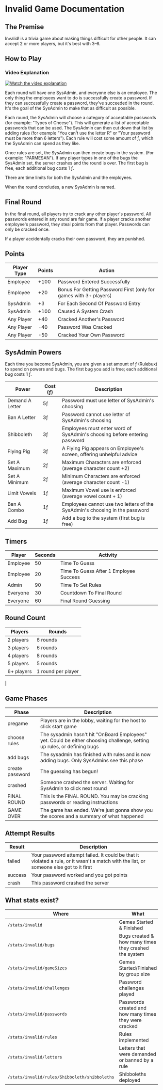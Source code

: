 # Invalid Game Documentation

## The Premise

Invalid! is a trivia game about making things difficult for other people. It can accept 2 or more players, but it's best with 3–6.

## How to Play

### Video Explanation

[![Watch the video explanation](https://img.youtube.com/vi/uhA83jtHmzM/0.jpg)](https://www.youtube.com/watch?v=uhA83jtHmzM)

Each round will have one SysAdmin, and everyone else is an employee. The only thing the employees want to do is successfully create a password. If they can successfully create a password, they've succeeded in the round. It's the goal of the SysAdmin to make that as difficult as possible.

Each round, the SysAdmin will choose a category of acceptable passwords (for example: "Types of Cheese"). This will generate a list of acceptable passwords that can be used. The SysAdmin can then cut down that list by adding rules (for example "You can't use the letter R" or "Your password must be more than 6 letters"). Each rule will cost some amount of ƒ, which the SysAdmin can spend as they like.

Once rules are set, the SysAdmin can then create bugs in the system. (For example: "PARMESAN"). If any player types in one of the bugs the SysAdmin set, the server crashes and the round is over. The first bug is free, each additional bug costs 1 ƒ.

There are time limits for both the SysAdmin and the employees.

When the round concludes, a new SysAdmin is named.

## Final Round

In the final round, all players try to crack any other player's password. All passwords entered in any round are fair game. If a player cracks another employee's password, they steal points from that player. Passwords can only be cracked once.

If a player accidentally cracks their own password, they are punished.

## Points

| Player Type | Points | Action                                                            |
| ----------- | ------ | ----------------------------------------------------------------- |
| Employee    | +100   | Password Entered Successfully                                     |
| Employee    | +20    | Bonus For Getting Password First (only for games with 3+ players) |
| SysAdmin    | +3     | For Each Second Of Password Entry                                 |
| SysAdmin    | +100   | Caused A System Crash                                             |
| Any Player  | +40    | Cracked Another's Password                                        |
| Any Player  | -40    | Password Was Cracked                                              |
| Any Player  | -50    | Cracked Your Own Password                                         |

## SysAdmin Powers

Each time you become SysAdmin, you are given a set amount of ƒ (Rulebux) to spend on powers and bugs. The first bug you add is free; each additional bug costs 1 ƒ.

| Power           | Cost (ƒ) | Description                                                                 |
| --------------- | -------- | --------------------------------------------------------------------------- |
| Demand A Letter | 5ƒ       | Password must use letter of SysAdmin's choosing                             |
| Ban A Letter    | 3ƒ       | Password cannot use letter of SysAdmin's choosing                           |
| Shibboleth      | 3ƒ       | Employees must enter word of SysAdmin's choosing before entering password   |
| Flying Pig      | 3ƒ       | A Flying Pig appears on Employee's screen, offering unhelpful advice        |
| Set A Maximum   | 2ƒ       | Maximum Characters are enforced (average character count +2)                |
| Set A Minimum   | 2ƒ       | Minimum Characters are enforced (average character count -1)                |
| Limit Vowels    | 1ƒ       | Maximum Vowel use is enforced (average vowel count + 1)                     |
| Ban A Combo     | 1ƒ       | Employees cannot use two letters of the SysAdmin's choosing in the password |
| Add Bug         | 1ƒ       | Add a bug to the system (first bug is free)                                 |

## Timers

| Player   | Seconds | Activity                               |
| -------- | ------- | -------------------------------------- |
| Employee | 50      | Time To Guess                          |
| Employee | 20      | Time To Guess After 1 Employee Success |
| Admin    | 90      | Time To Set Rules                      |
| Everyone | 30      | Countdown To Final Round               |
| Everyone | 60      | Final Round Guessing                   |

## Round Count

| Players    | Rounds             |
| ---------- | ------------------ |
| 2 players  | 6 rounds           |
| 3 players  | 6 rounds           |
| 4 players  | 8 rounds           |
| 5 players  | 5 rounds           |
| 6+ players | 1 round per player |

|

## Game Phases

| Phase           | Description                                                                                                             |
| --------------- | ----------------------------------------------------------------------------------------------------------------------- |
| pregame         | Players are in the lobby, waiting for the host to click start game                                                      |
| choose rules    | The sysadmin hasn't hit "OnBoard Employees" yet. Could be either choosing challenge, setting up rules, or defining bugs |
| add bugs        | The sysadmin has finished with rules and is now adding bugs. Only SysAdmins see this phase                              |
| create password | The guessing has begun!                                                                                                 |
| crashed         | Someone crashed the server. Waiting for SysAdmin to click next round                                                    |
| FINAL ROUND     | This is the FINAL ROUND. You may be cracking passwords or reading instructions                                          |
| GAME OVER       | The game has ended. We're just gonna show you the scores and a summary of what happened                                 |

## Attempt Results

| Result  | Description                                                                                                                            |
| ------- | -------------------------------------------------------------------------------------------------------------------------------------- |
| failed  | Your password attempt failed. It could be that it violated a rule, or it wasn't a match with the list, or someone else got to it first |
| success | Your password worked and you got points                                                                                                |
| crash   | This password crashed the server                                                                                                       |

## What stats exist?

| Where                                         | What                                                   |
| --------------------------------------------- | ------------------------------------------------------ |
| `/stats/invalid`                              | Games Started & Finished                               |
| `/stats/invalid/bugs`                         | Bugs created & how many times they crashed the system  |
| `/stats/invalid/gameSizes`                    | Games Started/Finished by group size                   |
| `/stats/invalid/challenges`                   | Password challenges played                             |
| `/stats/invalid/passwords`                    | Passwords created and how many times they were cracked |
| `/stats/invalid/rules`                        | Rules implemented                                      |
| `/stats/invalid/letters`                      | Letters that were demanded or banned by a rule         |
| `/stats/invalid/rules/Shibboleth/shibboleths` | Shibboleths deployed                                   |

